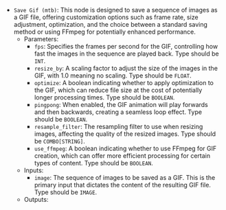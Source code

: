 - `Save Gif (mtb)`: This node is designed to save a sequence of images as a GIF file, offering customization options such as frame rate, size adjustment, optimization, and the choice between a standard saving method or using FFmpeg for potentially enhanced performance.
    - Parameters:
        - `fps`: Specifies the frames per second for the GIF, controlling how fast the images in the sequence are played back. Type should be `INT`.
        - `resize_by`: A scaling factor to adjust the size of the images in the GIF, with 1.0 meaning no scaling. Type should be `FLOAT`.
        - `optimize`: A boolean indicating whether to apply optimization to the GIF, which can reduce file size at the cost of potentially longer processing times. Type should be `BOOLEAN`.
        - `pingpong`: When enabled, the GIF animation will play forwards and then backwards, creating a seamless loop effect. Type should be `BOOLEAN`.
        - `resample_filter`: The resampling filter to use when resizing images, affecting the quality of the resized images. Type should be `COMBO[STRING]`.
        - `use_ffmpeg`: A boolean indicating whether to use FFmpeg for GIF creation, which can offer more efficient processing for certain types of content. Type should be `BOOLEAN`.
    - Inputs:
        - `image`: The sequence of images to be saved as a GIF. This is the primary input that dictates the content of the resulting GIF file. Type should be `IMAGE`.
    - Outputs:
